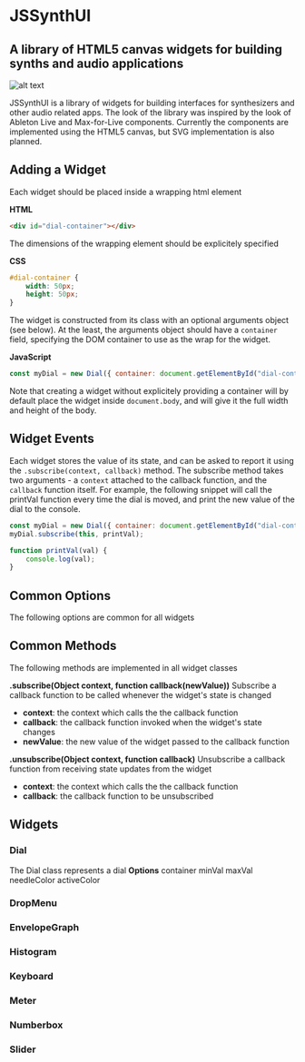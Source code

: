 JSSynthUI
=========
A library of HTML5 canvas widgets for building synths and audio applications
----------------------------------------------------------------------------
![alt text](https://vsm22.github.io/images/JSLiveWidgets.png "JSSynthUI")

JSSynthUI is a library of widgets for building interfaces for synthesizers and other audio related apps. The look of the library was inspired by the look of Ableton Live and Max-for-Live components. Currently the components are implemented using the HTML5 canvas, but SVG implementation is also planned. 

Adding a Widget 
---------------
Each widget should be placed inside a wrapping html element

**HTML**
```html
<div id="dial-container"></div>
```
The dimensions of the wrapping element should be explicitely specified

**CSS**
```css
#dial-container {
    width: 50px;
    height: 50px;
}
```
The widget is constructed from its class with an optional arguments object (see below).
At the least, the arguments object should have a `container` field, specifying the DOM container to use as the wrap for the widget.

**JavaScript**
```javascript
const myDial = new Dial({ container: document.getElementById("dial-container") });
```

Note that creating a widget without explicitely providing a container will by default place the widget inside `document.body`, and will give it the full width and height of the body.

Widget Events
-------------
Each widget stores the value of its state, and can be asked to report it using the `.subscribe(context, callback)` method.
The subscribe method takes two arguments - a `context` attached to the callback function, and the `callback` function itself.
For example, the following snippet will call the printVal function every time the dial is moved, and print the new value of the dial to the console. 

```javascript
const myDial = new Dial({ container: document.getElementById("dial-container") });
myDial.subscribe(this, printVal);

function printVal(val) {
    console.log(val);
}
```
Common Options
--------------
The following options are common for all widgets


Common Methods
--------------
The following methods are implemented in all widget classes

**.subscribe(Object context, function callback(newValue))**
Subscribe a callback function to be called whenever the widget's state is changed
- **context**: the context which calls the the callback function
- **callback**: the callback function invoked when the widget's state changes
- **newValue**: the new value of the widget passed to the callback function

**.unsubscribe(Object context, function callback)**
Unsubscribe a callback function from receiving state updates from the widget
- **context**: the context which calls the the callback function
- **callback**: the callback function to be unsubscribed

Widgets
-------
### Dial

The Dial class represents a dial
**Options**
container
minVal
maxVal
needleColor
activeColor

### DropMenu


### EnvelopeGraph


### Histogram


### Keyboard


### Meter


### Numberbox


### Slider




